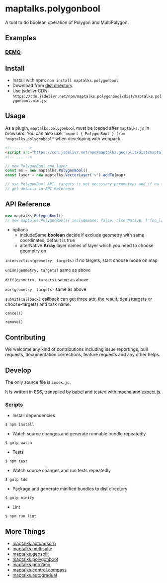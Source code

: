 # maptalks.polygonbool

A tool to do boolean operation of Polygon and MultiPolygon.

## Examples

### [DEMO](https://cxiaof.github.io/maptalks.polygonbool/demo/index.html)

## Install

-   Install with npm: `npm install maptalks.polygonbool`.
-   Download from [dist directory](https://github.com/cXiaof/maptalks.polygonbool/tree/master/dist).
-   Use jsdelivr CDN: `https://cdn.jsdelivr.net/npm/maptalks.polygonbool/dist/maptalks.polygonbool.min.js`

## Usage

As a plugin, `maptalks.polygonbool` must be loaded after `maptalks.js` in browsers. You can also use `'import { PolygonBool } from "maptalks.polygonbool"` when developing with webpack.

```html
<!-- ... -->
<script src="https://cdn.jsdelivr.net/npm/maptalks.geosplit/dist/maptalks.polygonbool.min.js"></script>
<!-- ... -->
```

```javascript
// new PolygonBool and layer
const ms = new maptalks.PolygonBool()
const layer = new maptalks.VectorLayer('v').addTo(map)

// use PolygonBool API, targets is not necessary parameters and if no targets user will choose geometry on the map
// get details in API Reference
```

## API Reference

```javascript
new maptalks.PolygonBool()
// new maptalks.PolygonBool({ includeSame: false, alterNative: ['foo_layer_id', 'bar_layer_id'] })
```

-   options
    -   includeSame **boolean** decide if exclude geometry with same coordinates, default is true
    -   alterNative **Array** layer names of layer which you need to choose geometry on

`intersection(geometry, targets)` if no targets, start choose mode on map

`union(geometry, targets)` same as above

`diff(geometry, targets)` same as above

`xor(geometry, targets)` same as above

`submit(callback)` callback can get three attr, the result, deals(targets or choose-targets) and task name.

`cancel()`

`remove()`

## Contributing

We welcome any kind of contributions including issue reportings, pull requests, documentation corrections, feature requests and any other helps.

## Develop

The only source file is `index.js`.

It is written in ES6, transpiled by [babel](https://babeljs.io/) and tested with [mocha](https://mochajs.org) and [expect.js](https://github.com/Automattic/expect.js).

### Scripts

-   Install dependencies

```shell
$ npm install
```

-   Watch source changes and generate runnable bundle repeatedly

```shell
$ gulp watch
```

-   Tests

```shell
$ npm test
```

-   Watch source changes and run tests repeatedly

```shell
$ gulp tdd
```

-   Package and generate minified bundles to dist directory

```shell
$ gulp minify
```

-   Lint

```shell
$ npm run lint
```

## More Things

-   [maptalks.autoadsorb](https://github.com/cXiaof/maptalks.autoadsorb/issues)
-   [maptalks.multisuite](https://github.com/cXiaof/maptalks.multisuite/issues)
-   [maptalks.geosplit](https://github.com/cXiaof/maptalks.geosplit/issues)
-   [maptalks.polygonbool](https://github.com/cXiaof/maptalks.polygonbool/issues)
-   [maptalks.geo2img](https://github.com/cXiaof/maptalks.geo2img/issues)
-   [maptalks.control.compass](https://github.com/cXiaof/maptalks.control.compass/issues)
-   [maptalks.autogradual](https://github.com/cXiaof/maptalks.autogradual/issues)

